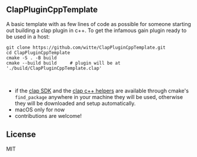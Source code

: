 ## ClapPluginCppTemplate

A basic template with as few lines of code as possible for someone starting out building a clap plugin in c++. To get the infamous gain plugin ready to be used in a host:
```
git clone https://github.com/witte/ClapPluginCppTemplate.git
cd ClapPluginCppTemplate
cmake -S . -B build
cmake --build build     # plugin will be at './build/ClapPluginCppTemplate.clap'
```
<br>

- if the [clap SDK](https://github.com/free-audio/clap) and the [clap c++ helpers](https://github.com/free-audio/clap-helpers) are available through cmake's `find_package` anywhere in your machine they will be used, otherwise they will be downloaded and setup automatically.
- macOS only for now
- contributions are welcome!

## License
MIT